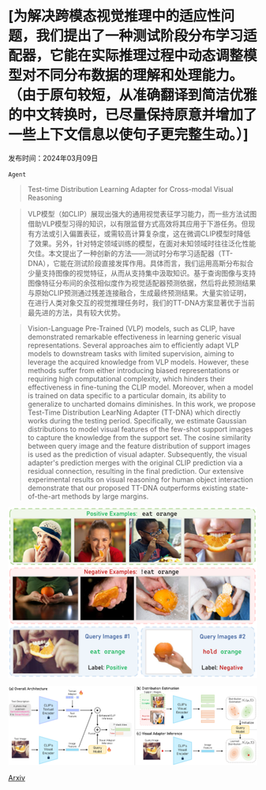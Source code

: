 # [为解决跨模态视觉推理中的适应性问题，我们提出了一种测试阶段分布学习适配器，它能在实际推理过程中动态调整模型对不同分布数据的理解和处理能力。（由于原句较短，从准确翻译到简洁优雅的中文转换时，已尽量保持原意并增加了一些上下文信息以使句子更完整生动。）]

发布时间：2024年03月09日

`Agent`

> Test-time Distribution Learning Adapter for Cross-modal Visual Reasoning

> VLP模型（如CLIP）展现出强大的通用视觉表征学习能力，而一些方法试图借助VLP模型习得的知识，以有限监督方式高效将其应用于下游任务。但现有方法或引入偏置表征，或需较高计算复杂度，这在微调CLIP模型时降低了效果。另外，针对特定领域训练的模型，在面对未知领域时往往泛化性能欠佳。本文提出了一种创新的方法——测试时分布学习适配器（TT-DNA），它能在测试阶段直接发挥作用。具体而言，我们运用高斯分布拟合少量支持图像的视觉特征，从而从支持集中汲取知识。基于查询图像与支持图像特征分布间的余弦相似度作为视觉适配器预测依据，然后将此预测结果与原始CLIP预测通过残差连接融合，生成最终预测结果。大量实验证明，在进行人类对象交互的视觉推理任务时，我们的TT-DNA方案显著优于当前最先进的方法，具有较大优势。

> Vision-Language Pre-Trained (VLP) models, such as CLIP, have demonstrated remarkable effectiveness in learning generic visual representations. Several approaches aim to efficiently adapt VLP models to downstream tasks with limited supervision, aiming to leverage the acquired knowledge from VLP models. However, these methods suffer from either introducing biased representations or requiring high computational complexity, which hinders their effectiveness in fine-tuning the CLIP model. Moreover, when a model is trained on data specific to a particular domain, its ability to generalize to uncharted domains diminishes. In this work, we propose Test-Time Distribution LearNing Adapter (TT-DNA) which directly works during the testing period. Specifically, we estimate Gaussian distributions to model visual features of the few-shot support images to capture the knowledge from the support set. The cosine similarity between query image and the feature distribution of support images is used as the prediction of visual adapter. Subsequently, the visual adapter's prediction merges with the original CLIP prediction via a residual connection, resulting in the final prediction. Our extensive experimental results on visual reasoning for human object interaction demonstrate that our proposed TT-DNA outperforms existing state-of-the-art methods by large margins.

![为解决跨模态视觉推理中的适应性问题，我们提出了一种测试阶段分布学习适配器，它能在实际推理过程中动态调整模型对不同分布数据的理解和处理能力。（由于原句较短，从准确翻译到简洁优雅的中文转换时，已尽量保持原意并增加了一些上下文信息以使句子更完整生动。）](../../../paper_images/2403.06059/hoi_example.png)

![为解决跨模态视觉推理中的适应性问题，我们提出了一种测试阶段分布学习适配器，它能在实际推理过程中动态调整模型对不同分布数据的理解和处理能力。（由于原句较短，从准确翻译到简洁优雅的中文转换时，已尽量保持原意并增加了一些上下文信息以使句子更完整生动。）](../../../paper_images/2403.06059/dna.png)

[Arxiv](https://arxiv.org/abs/2403.06059)